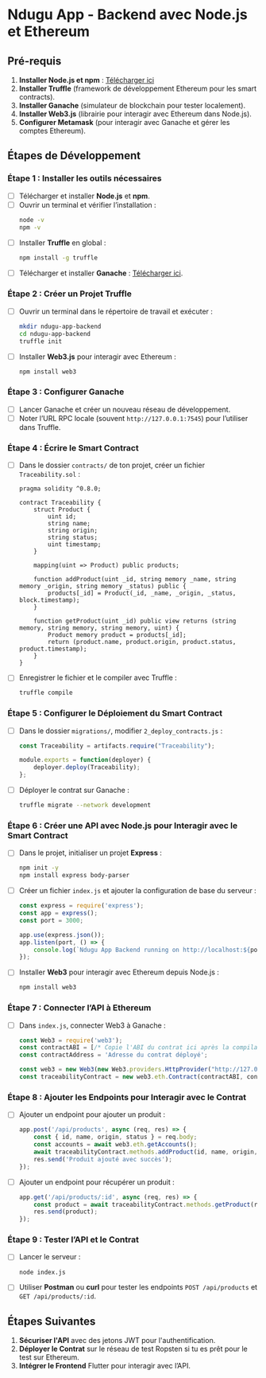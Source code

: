 # Ndugu App - Backend avec Node.js et Ethereum

## Pré-requis
1. **Installer Node.js et npm** : [Télécharger ici](https://nodejs.org/)
2. **Installer Truffle** (framework de développement Ethereum pour les smart contracts).
3. **Installer Ganache** (simulateur de blockchain pour tester localement).
4. **Installer Web3.js** (librairie pour interagir avec Ethereum dans Node.js).
5. **Configurer Metamask** (pour interagir avec Ganache et gérer les comptes Ethereum).

## Étapes de Développement

### Étape 1 : Installer les outils nécessaires
   - [ ] Télécharger et installer **Node.js** et **npm**.
   - [ ] Ouvrir un terminal et vérifier l’installation :
     ```bash
     node -v
     npm -v
     ```
   - [ ] Installer **Truffle** en global :
     ```bash
     npm install -g truffle
     ```
   - [ ] Télécharger et installer **Ganache** : [Télécharger ici](https://trufflesuite.com/ganache/).

### Étape 2 : Créer un Projet Truffle
   - [ ] Ouvrir un terminal dans le répertoire de travail et exécuter :
     ```bash
     mkdir ndugu-app-backend
     cd ndugu-app-backend
     truffle init
     ```
   - [ ] Installer **Web3.js** pour interagir avec Ethereum :
     ```bash
     npm install web3
     ```

### Étape 3 : Configurer Ganache
   - [ ] Lancer Ganache et créer un nouveau réseau de développement.
   - [ ] Noter l’URL RPC locale (souvent `http://127.0.0.1:7545`) pour l’utiliser dans Truffle.

### Étape 4 : Écrire le Smart Contract
   - [ ] Dans le dossier `contracts/` de ton projet, créer un fichier `Traceability.sol` :
     ```solidity
     pragma solidity ^0.8.0;

     contract Traceability {
         struct Product {
             uint id;
             string name;
             string origin;
             string status;
             uint timestamp;
         }

         mapping(uint => Product) public products;

         function addProduct(uint _id, string memory _name, string memory _origin, string memory _status) public {
             products[_id] = Product(_id, _name, _origin, _status, block.timestamp);
         }

         function getProduct(uint _id) public view returns (string memory, string memory, string memory, uint) {
             Product memory product = products[_id];
             return (product.name, product.origin, product.status, product.timestamp);
         }
     }
     ```
   - [ ] Enregistrer le fichier et le compiler avec Truffle :
     ```bash
     truffle compile
     ```

### Étape 5 : Configurer le Déploiement du Smart Contract
   - [ ] Dans le dossier `migrations/`, modifier `2_deploy_contracts.js` :
     ```javascript
     const Traceability = artifacts.require("Traceability");

     module.exports = function(deployer) {
         deployer.deploy(Traceability);
     };
     ```
   - [ ] Déployer le contrat sur Ganache :
     ```bash
     truffle migrate --network development
     ```

### Étape 6 : Créer une API avec Node.js pour Interagir avec le Smart Contract
   - [ ] Dans le projet, initialiser un projet **Express** :
     ```bash
     npm init -y
     npm install express body-parser
     ```
   - [ ] Créer un fichier `index.js` et ajouter la configuration de base du serveur :
     ```javascript
     const express = require('express');
     const app = express();
     const port = 3000;

     app.use(express.json());
     app.listen(port, () => {
         console.log(`Ndugu App Backend running on http://localhost:${port}`);
     });
     ```
   - [ ] Installer **Web3** pour interagir avec Ethereum depuis Node.js :
     ```bash
     npm install web3
     ```

### Étape 7 : Connecter l’API à Ethereum
   - [ ] Dans `index.js`, connecter Web3 à Ganache :
     ```javascript
     const Web3 = require('web3');
     const contractABI = [/* Copie l'ABI du contrat ici après la compilation */];
     const contractAddress = 'Adresse du contrat déployé';

     const web3 = new Web3(new Web3.providers.HttpProvider("http://127.0.0.1:7545"));
     const traceabilityContract = new web3.eth.Contract(contractABI, contractAddress);
     ```

### Étape 8 : Ajouter les Endpoints pour Interagir avec le Contrat
   - [ ] Ajouter un endpoint pour ajouter un produit :
     ```javascript
     app.post('/api/products', async (req, res) => {
         const { id, name, origin, status } = req.body;
         const accounts = await web3.eth.getAccounts();
         await traceabilityContract.methods.addProduct(id, name, origin, status).send({ from: accounts[0] });
         res.send('Produit ajouté avec succès');
     });
     ```
   - [ ] Ajouter un endpoint pour récupérer un produit :
     ```javascript
     app.get('/api/products/:id', async (req, res) => {
         const product = await traceabilityContract.methods.getProduct(req.params.id).call();
         res.send(product);
     });
     ```

### Étape 9 : Tester l’API et le Contrat
   - [ ] Lancer le serveur :
     ```bash
     node index.js
     ```
   - [ ] Utiliser **Postman** ou **curl** pour tester les endpoints `POST /api/products` et `GET /api/products/:id`.

## Étapes Suivantes
1. **Sécuriser l'API** avec des jetons JWT pour l'authentification.
2. **Déployer le Contrat** sur le réseau de test Ropsten si tu es prêt pour le test sur Ethereum.
3. **Intégrer le Frontend** Flutter pour interagir avec l’API.

